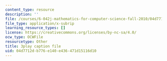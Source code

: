 ```yaml
---
content_type: resource
description: ''
file: /courses/6-042j-mathematics-for-computer-science-fall-2010/04d7712db776e140e436471d15116d10_q4mwO2qS2z4.srt
file_type: application/x-subrip
learning_resource_types: []
license: https://creativecommons.org/licenses/by-nc-sa/4.0/
ocw_type: OCWFile
resourcetype: Other
title: 3play caption file
uid: 04d7712d-b776-e140-e436-471d15116d10
---
```

